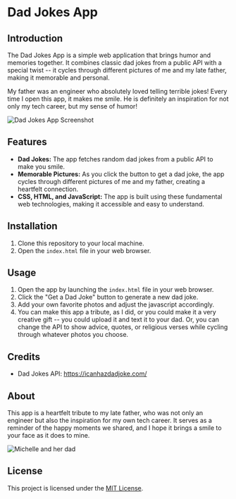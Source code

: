 # Dad Jokes App


## Introduction

The Dad Jokes App is a simple web application that brings humor and memories together. It combines classic dad jokes from a public API with a special twist -- it cycles through different pictures of me and my late father, making it memorable and personal. 

My father was an engineer who absolutely loved telling terrible jokes! Every time I open this app, it makes me smile. He is definitely an inspiration for not only my tech career, but my sense of humor!

![Dad Jokes App Screenshot](https://i.imgur.com/4AWtDfn.png)

## Features

- **Dad Jokes:** The app fetches random dad jokes from a public API to make you smile.
- **Memorable Pictures:** As you click the button to get a dad joke, the app cycles through different pictures of me and my father, creating a heartfelt connection.
- **CSS, HTML, and JavaScript:** The app is built using these fundamental web technologies, making it accessible and easy to understand.

## Installation

1. Clone this repository to your local machine.
2. Open the `index.html` file in your web browser.

## Usage

1. Open the app by launching the `index.html` file in your web browser.
2. Click the "Get a Dad Joke" button to generate a new dad joke.
3. Add your own favorite photos and adjust the javascript accordingly.
4. You can make this app a tribute, as I did, or you could make it a very creative gift -- you could upload it and text it to your dad. Or, you can change the API to show advice, quotes, or religious verses while cycling through whatever photos you choose.

## Credits

- Dad Jokes API: https://icanhazdadjoke.com/

## About

This app is a heartfelt tribute to my late father, who was not only an engineer but also the inspiration for my own tech career. It serves as a reminder of the happy moments we shared, and I hope it brings a smile to your face as it does to mine.


![Michelle and her dad](https://i.imgur.com/bDUQLoq.jpg)

## License

This project is licensed under the [MIT License](LICENSE.md).
